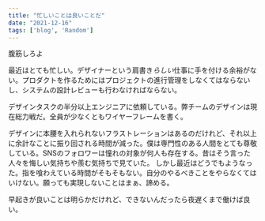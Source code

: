 ```yaml
---
title: "忙しいことは良いことだ"
date: "2021-12-16"
tags: ['blog', 'Random']
---
```


腹筋しろよ

最近はとても忙しい。デザイナーという肩書き<em class="emphasis-mark">らしい</em>仕事に手を付ける余裕がない。プロダクトを作るためにはプロジェクトの進行管理をしなくてはならないし、システムの設計レビューも行わなければならない。

デザインタスクの半分以上エンジニアに依頼している。弊チームのデザインは現在総力戦だ。全員が少なくともワイヤーフレームを書く。

デザインに本腰を入れられないフラストレーションはあるのだけれど、それ以上に余計なことに振り回される時間が減った。僕は専門性のある人間をとても尊敬している。SNSのフォロワーは憧れの対象が何人も存在する。昔はそう言った人々を悔しい気持ちや羨む気持ちで見ていた。
しかし最近はどうでもようなった。指を喰わえている時間がそもそもない。自分のやるべきことをやらなくてはいけない。願っても実現しないことはまぁ、諦める。

早起きが良いことは明らかだけれど、できないんだったら夜遅くまで働けば良い。
